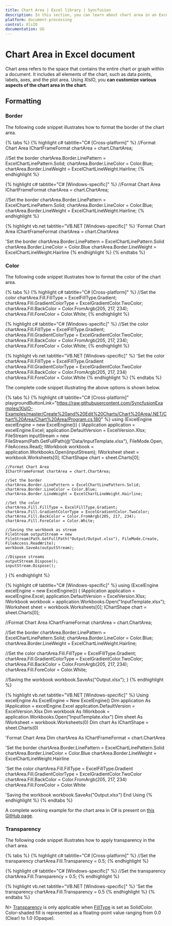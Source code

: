 ```yaml
---
title: Chart Area | Excel library | Syncfusion
description: In this section, you can learn about chart area in an Excel document using Syncfusion .NET Excel library.
platform: document-processing
control: XlsIO
documentation: UG
---
```


# Chart Area in Excel document

Chart area refers to the space that contains the entire chart or graph within a document. It includes all elements of the chart, such as data points, labels, axes, and the plot area. Using XlsIO, you **can customize various aspects of the chart area in the chart**.

## Formatting

### Border

The following code snippet illustrates how to format the border of the chart area.

{% tabs %}
{% highlight c# tabtitle="C# [Cross-platform]" %}
//Format Chart Area
IChartFrameFormat chartArea = chart.ChartArea;

//Set the border
chartArea.Border.LinePattern = ExcelChartLinePattern.Solid;
chartArea.Border.LineColor = Color.Blue;
chartArea.Border.LineWeight = ExcelChartLineWeight.Hairline;
{% endhighlight %}

{% highlight c# tabtitle="C# [Windows-specific]" %}
//Format Chart Area
IChartFrameFormat chartArea = chart.ChartArea;

//Set the border
chartArea.Border.LinePattern = ExcelChartLinePattern.Solid;
chartArea.Border.LineColor = Color.Blue;
chartArea.Border.LineWeight = ExcelChartLineWeight.Hairline;
{% endhighlight %}

{% highlight vb.net tabtitle="VB.NET [Windows-specific]" %}
'Format Chart Area
IChartFrameFormat chartArea = chart.ChartArea

'Set the border
chartArea.Border.LinePattern = ExcelChartLinePattern.Solid
chartArea.Border.LineColor = Color.Blue
chartArea.Border.LineWeight = ExcelChartLineWeight.Hairline
{% endhighlight %}
{% endtabs %}

### Color

The following code snippet illustrates how to format the color of the chart area.

{% tabs %}
{% highlight c# tabtitle="C# [Cross-platform]" %}
//Set the color
chartArea.Fill.FillType = ExcelFillType.Gradient;
chartArea.Fill.GradientColorType = ExcelGradientColor.TwoColor;
chartArea.Fill.BackColor = Color.FromArgb(205, 217, 234);
chartArea.Fill.ForeColor = Color.White;
{% endhighlight %}

{% highlight c# tabtitle="C# [Windows-specific]" %}
//Set the color
chartArea.Fill.FillType = ExcelFillType.Gradient;
chartArea.Fill.GradientColorType = ExcelGradientColor.TwoColor;
chartArea.Fill.BackColor = Color.FromArgb(205, 217, 234);
chartArea.Fill.ForeColor = Color.White;
{% endhighlight %}

{% highlight vb.net tabtitle="VB.NET [Windows-specific]" %}
'Set the color
chartArea.Fill.FillType = ExcelFillType.Gradient
chartArea.Fill.GradientColorType = ExcelGradientColor.TwoColor
chartArea.Fill.BackColor = Color.FromArgb(205, 217, 234)
chartArea.Fill.ForeColor = Color.White
{% endhighlight %}
{% endtabs %}

The complete code snippet illustrating the above options is shown below.

{% tabs %}
{% highlight c# tabtitle="C# [Cross-platform]" playgroundButtonLink="https://raw.githubusercontent.com/SyncfusionExamples/XlsIO-Examples/master/Create%20and%20Edit%20Charts/Chart%20Area/.NET/Chart%20Area/Chart%20Area/Program.cs,180" %}
using (ExcelEngine excelEngine = new ExcelEngine())
{
	IApplication application = excelEngine.Excel;
	application.DefaultVersion = ExcelVersion.Xlsx;
	FileStream inputStream = new FileStream(Path.GetFullPath(@"Data/InputTemplate.xlsx"), FileMode.Open, FileAccess.Read);
	IWorkbook workbook = application.Workbooks.Open(inputStream);
	IWorksheet sheet = workbook.Worksheets[0];
	IChartShape chart = sheet.Charts[0];

	//Format Chart Area
	IChartFrameFormat chartArea = chart.ChartArea;

	//Set the border
	chartArea.Border.LinePattern = ExcelChartLinePattern.Solid;
	chartArea.Border.LineColor = Color.Blue;
	chartArea.Border.LineWeight = ExcelChartLineWeight.Hairline;

	//Set the color
	chartArea.Fill.FillType = ExcelFillType.Gradient;
	chartArea.Fill.GradientColorType = ExcelGradientColor.TwoColor;
	chartArea.Fill.BackColor = Color.FromArgb(205, 217, 234);
	chartArea.Fill.ForeColor = Color.White;

	//Saving the workbook as stream
	FileStream outputStream = new FileStream(Path.GetFullPath("Output/Output.xlsx"), FileMode.Create, FileAccess.ReadWrite);
	workbook.SaveAs(outputStream);

	//Dispose streams
	outputStream.Dispose();
	inputStream.Dispose();
}
{% endhighlight %}

{% highlight c# tabtitle="C# [Windows-specific]" %}
using (ExcelEngine excelEngine = new ExcelEngine())
{
  IApplication application = excelEngine.Excel;
  application.DefaultVersion = ExcelVersion.Xlsx;
  IWorkbook workbook = application.Workbooks.Open("InputTemplate.xlsx");
  IWorksheet sheet = workbook.Worksheets[0];
  IChartShape chart = sheet.Charts[0];

  //Format Chart Area
  IChartFrameFormat chartArea = chart.ChartArea;

  //Set the border
  chartArea.Border.LinePattern = ExcelChartLinePattern.Solid;
  chartArea.Border.LineColor = Color.Blue;
  chartArea.Border.LineWeight = ExcelChartLineWeight.Hairline;

  //Set the color
  chartArea.Fill.FillType = ExcelFillType.Gradient;
  chartArea.Fill.GradientColorType = ExcelGradientColor.TwoColor;
  chartArea.Fill.BackColor = Color.FromArgb(205, 217, 234);
  chartArea.Fill.ForeColor = Color.White;

  //Saving the workbook
  workbook.SaveAs("Output.xlsx");
}
{% endhighlight %}

{% highlight vb.net tabtitle="VB.NET [Windows-specific]" %}
Using excelEngine As ExcelEngine = New ExcelEngine()
  Dim application As IApplication = excelEngine.Excel
  application.DefaultVersion = ExcelVersion.Xlsx
  Dim workbook As IWorkbook = application.Workbooks.Open("InputTemplate.xlsx")
  Dim sheet As IWorksheet = workbook.Worksheets(0)
  Dim chart As IChartShape = sheet.Charts(0)

  'Format Chart Area
  Dim chartArea As IChartFrameFormat = chart.ChartArea

  'Set the border
  chartArea.Border.LinePattern = ExcelChartLinePattern.Solid
  chartArea.Border.LineColor = Color.Blue
  chartArea.Border.LineWeight = ExcelChartLineWeight.Hairline

  'Set the color
  chartArea.Fill.FillType = ExcelFillType.Gradient
  chartArea.Fill.GradientColorType = ExcelGradientColor.TwoColor
  chartArea.Fill.BackColor = Color.FromArgb(205, 217, 234)
  chartArea.Fill.ForeColor = Color.White

  'Saving the workbook
  workbook.SaveAs("Output.xlsx")
End Using
{% endhighlight %}
{% endtabs %}

A complete working example for the chart area in C# is present on [this GitHub page](https://github.com/SyncfusionExamples/XlsIO-Examples/tree/master/Create%20and%20Edit%20Charts/Chart%20Area/.NET/Chart%20Area).

### Transparency

The following code snippet illustrates how to apply transparency in the chart area.

{% tabs %}
{% highlight c# tabtitle="C# [Cross-platform]" %}
//Set the transparency
chartArea.Fill.Transparency = 0.5;
{% endhighlight %}

{% highlight c# tabtitle="C# [Windows-specific]" %}
//Set the transparency
chartArea.Fill.Transparency = 0.5;
{% endhighlight %}

{% highlight vb.net tabtitle="VB.NET [Windows-specific]" %}
'Set the transparency
chartArea.Fill.Transparency = 0.5
{% endhighlight %}
{% endtabs %}

N> [Transparency](https://help.syncfusion.com/cr/file-formats/Syncfusion.XlsIO.IFill.html#Syncfusion_XlsIO_IFill_Transparency) is only applicable when [FillType](https://help.syncfusion.com/cr/file-formats/Syncfusion.XlsIO.IFill.html#Syncfusion_XlsIO_IFill_FillType) is set as SolidColor. Color-shaded fill is represented as a floating-point value ranging from 0.0 (Clear) to 1.0 (Opaque).